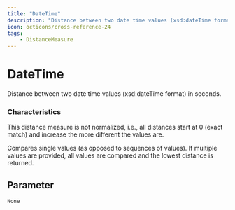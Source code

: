 ```yaml
---
title: "DateTime"
description: "Distance between two date time values (xsd:dateTime format) in seconds."
icon: octicons/cross-reference-24
tags: 
    - DistanceMeasure
---
```

# DateTime
<!-- This file was generated - DO NOT CHANGE IT MANUALLY -->



Distance between two date time values (xsd:dateTime format) in seconds.

### Characteristics
This distance measure is not normalized, i.e., all distances start at 0 (exact match) and increase the more different the values are.

Compares single values (as opposed to sequences of values). If multiple values are provided, all values are compared and the lowest distance is returned.

## Parameter

`None`